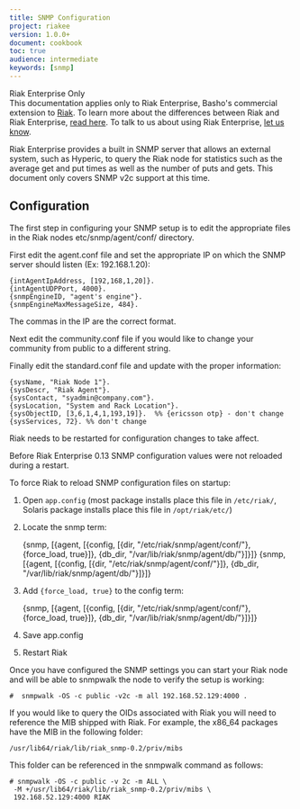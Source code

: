 ```yaml
---
title: SNMP Configuration
project: riakee
version: 1.0.0+
document: cookbook
toc: true
audience: intermediate
keywords: [snmp]
---
```


<div class="info"><div class="title">Riak Enterprise Only</div>This documentation applies only to Riak Enterprise, Basho's commercial extension to <a href="http://wiki.basho.com/Riak.html">Riak</a>. To learn more about the differences between Riak and Riak Enterprise, <a href="http://basho.com/products/riak-overview/">read here</a>.  To talk to us about using Riak Enterprise,  <a href="http://info.basho.com/Wiki_Contact.html" target="_blank">let us know</a>.</div>

Riak Enterprise provides a built in SNMP server that allows an external system, such as Hyperic, to query the Riak node for statistics such as the average get and put times as well as the number of puts and gets. This document only covers SNMP v2c support at this time.

## Configuration
The first step in configuring your SNMP setup is to edit the appropriate files in the Riak nodes etc/snmp/agent/conf/ directory.

First edit the agent.conf file and set the appropriate IP on which the SNMP server should listen (Ex: 192.168.1.20):

    {intAgentIpAddress, [192,168,1,20]}.
    {intAgentUDPPort, 4000}.
    {snmpEngineID, "agent's engine"}.
    {snmpEngineMaxMessageSize, 484}.

<div class="note"><div class="title">The commas in the IP are the correct format.</div></div>

Next edit the community.conf file if you would like to change your community from public to a different string.

Finally edit the standard.conf file and update with the proper information:

    {sysName, "Riak Node 1"}.
    {sysDescr, "Riak Agent"}.
    {sysContact, "syadmin@company.com"}.
    {sysLocation, "System and Rack Location"}.
    {sysObjectID, [3,6,1,4,1,193,19]}.  %% {ericsson otp} - don't change
    {sysServices, 72}. %% don't change

Riak needs to be restarted for configuration changes to take affect.


<div class="note"><div class="title">Before Riak Enterprise 0.13 SNMP configuration values were not reloaded during a restart.</div></div>

To force Riak to reload SNMP configuration files on startup:

  1. Open `app.config` (most package installs place this file in `/etc/riak/`, Solaris package installs place this file in `/opt/riak/etc/`)

  2. Locate the snmp term:


        {snmp,
          [{agent,
            [{config, [{dir, "/etc/riak/snmp/agent/conf/"},{force_load, true}]},
             {db_dir, "/var/lib/riak/snmp/agent/db/"}]}]}
        {snmp,
          [{agent,
            [{config, [{dir, "/etc/riak/snmp/agent/conf/"}]},
             {db_dir, "/var/lib/riak/snmp/agent/db/"}]}]}

  3. Add `{force_load, true}` to the config term:

        {snmp,
          [{agent,
            [{config, [{dir, "/etc/riak/snmp/agent/conf/"},
             {force_load, true}]}, {db_dir, "/var/lib/riak/snmp/agent/db/"}]}]}


  4. Save app.config

  5. Restart Riak

Once you have configured the SNMP settings you can start your Riak node and will be able to snmpwalk the node to verify the setup is working:

    #  snmpwalk -OS -c public -v2c -m all 192.168.52.129:4000 .

If you would like to query the OIDs associated with Riak you will need to reference the MIB shipped with Riak. For example, the x86_64 packages have the MIB in the following folder:

    /usr/lib64/riak/lib/riak_snmp-0.2/priv/mibs

This folder can be referenced in the snmpwalk command as follows:

    # snmpwalk -OS -c public -v 2c -m ALL \
     -M +/usr/lib64/riak/lib/riak_snmp-0.2/priv/mibs \
     192.168.52.129:4000 RIAK 
